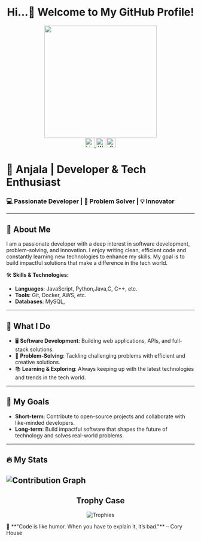  # <h1 align="center">Hi...👋 Welcome to My GitHub Profile!</h1>


<div align="center">
  <img height="300" src="https://cioafrica.co/wp-content/uploads/2023/03/WiT.jpeg"  />
</div>

<div align="center">
  <a href="http://www.linkedin.com/in/ANJALA PARVEEN">
    <img src="https://img.shields.io/static/v1?message=LinkedIn&logo=linkedin&label=&color=0077B5&logoColor=white&labelColor=&style=for-the-badge" height="25" alt="LinkedIn logo"/>
  </a>
  <a>
    <img src="https://img.shields.io/static/v1?message=Whatsapp&logo=whatsapp&label=&color=25D366&logoColor=white&labelColor=&style=for-the-badge" height="25" alt="WhatsApp logo"  />
  </a>
  <a href="mailto:anjalaparveen1203@gmail.com">
    <img src="https://img.shields.io/static/v1?message=Gmail&logo=gmail&label=&color=D14836&logoColor=white&labelColor=&style=for-the-badge" height="25" alt="Gmail logo"/>
  </a>
</div>

# 🚀 **Anjala** | Developer & Tech Enthusiast  
### 💻 Passionate Developer | 🧩 Problem Solver | 💡 Innovator

---

## 🌟 About Me
I am a passionate developer with a deep interest in software development, problem-solving, and innovation. I enjoy writing clean, efficient code and constantly learning new technologies to enhance my skills. My goal is to build impactful solutions that make a difference in the tech world.

🛠️ **Skills & Technologies:**  
- **Languages**: JavaScript, Python,Java,C, C++, etc.    
- **Tools**: Git, Docker, AWS, etc.  
- **Databases**: MySQL,

---

## 🚀 What I Do  
- 🖥️ **Software Development**: Building web applications, APIs, and full-stack solutions.  
- 🧠 **Problem-Solving**: Tackling challenging problems with efficient and creative solutions.  
- 📚 **Learning & Exploring**: Always keeping up with the latest technologies and trends in the tech world.

---
## 🎯 My Goals  
- **Short-term**: Contribute to open-source projects and collaborate with like-minded developers.  
- **Long-term**: Build impactful software that shapes the future of technology and solves real-world problems.

---

## 🔥 My Stats

![Contribution Graph](https://github-readme-activity-graph.vercel.app/graph?username=Anjalaprvn&theme=react-dark)
---
<div align="center">
  <h2>Trophy Case</h2>
  
  ![Trophies](https://github-profile-trophy.vercel.app/?username=Anjalaprvn&theme=darkhub&row=1)
</div>
💬 **"Code is like humor. When you have to explain it, it’s bad."** – Cory House
